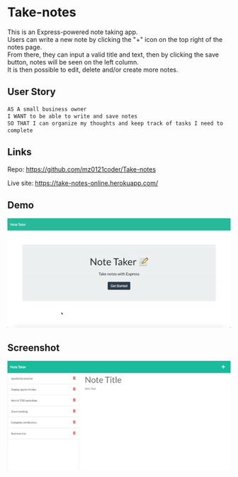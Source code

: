 # Take-notes
  
This is an Express-powered note taking app.  
Users can write a new note by clicking the "+" icon on the top right of the notes page.  
From there, they can input a valid title and text, then by clicking the save button, notes will be seen on the left column.  
It is then possible to edit, delete and/or create more notes. 

## User Story

```
AS A small business owner
I WANT to be able to write and save notes
SO THAT I can organize my thoughts and keep track of tasks I need to complete
```

## Links

Repo: https://github.com/mz0121coder/Take-notes  

Live site: https://take-notes-online.herokuapp.com/

## Demo 

![Take-notes-demo](public/assets/Take-notes-demo.gif)

## Screenshot

![Take-notes-screenshot](public/assets/Take-notes-screenshot.png)

